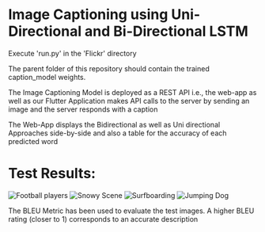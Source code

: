 # Image Captioning using Uni-Directional and Bi-Directional LSTM

Execute 'run.py' in the 'Flickr' directory

The parent folder of this repository should contain the trained caption_model weights.

The Image Captioning Model is deployed as a REST API i.e., the web-app as well as our Flutter Application makes API calls to the server by sending an image and the server responds with a caption

The Web-App displays the Bidirectional as well as Uni directional Approaches side-by-side and also a table for the accuracy of each predicted word

# Test Results:
![Football players](https://github.com/hasnainroopawalla/Image-Captioning-Scene-Descriptor/blob/master/images/Capture.JPG)
![Snowy Scene](https://github.com/hasnainroopawalla/Image-Captioning-Scene-Descriptor/blob/master/images/Capture1.JPG)
![Surfboarding](https://github.com/hasnainroopawalla/Image-Captioning-Scene-Descriptor/blob/master/images/Capture4.JPG)
![Jumping Dog](https://github.com/hasnainroopawalla/Image-Captioning-Scene-Descriptor/blob/master/images/Capture7.JPG)

The BLEU Metric has been used to evaluate the test images. A higher BLEU rating (closer to 1) corresponds to an accurate description
